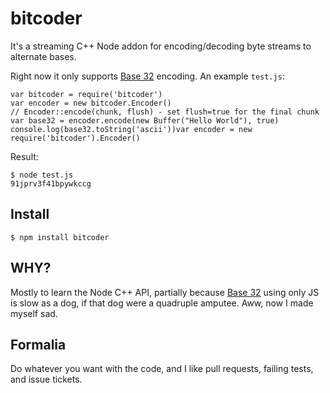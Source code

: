 # bitcoder

It's a streaming C++ Node addon for encoding/decoding byte streams to alternate bases.

Right now it only supports [Base 32][] encoding. An example `test.js`:

    var bitcoder = require('bitcoder')
    var encoder = new bitcoder.Encoder()
    // Encoder::encode(chunk, flush) - set flush=true for the final chunk
    var base32 = encoder.encode(new Buffer("Hello World"), true)
    console.log(base32.toString('ascii'))var encoder = new require('bitcoder').Encoder()

Result:

    $ node test.js
    91jprv3f41bpywkccg

## Install

    $ npm install bitcoder

## WHY?

Mostly to learn the Node C++ API, partially because [Base 32][] using only JS is slow as a dog, if that dog were a quadruple amputee. Aww, now I made myself sad.

## Formalia

Do whatever you want with the code, and I like pull requests, failing tests, and issue tickets.

[Base 32]: https://github.com/agnoster/base32-js/

